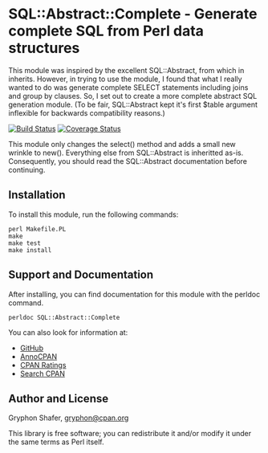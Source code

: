 # SQL::Abstract::Complete - Generate complete SQL from Perl data structures

This module was inspired by the excellent SQL::Abstract, from which in
inherits. However, in trying to use the module, I found that what I really
wanted to do was generate complete SELECT statements including joins and group
by clauses. So, I set out to create a more complete abstract SQL generation
module. (To be fair, SQL::Abstract kept it's first $table argument
inflexible for backwards compatibility reasons.)

[![Build Status](https://travis-ci.org/gryphonshafer/SQL-Abstract-Complete.svg)](https://travis-ci.org/gryphonshafer/SQL-Abstract-Complete)
[![Coverage Status](https://coveralls.io/repos/gryphonshafer/SQL-Abstract-Complete/badge.png)](https://coveralls.io/r/gryphonshafer/SQL-Abstract-Complete)

This module only changes the select() method and adds a small new wrinkle to
new(). Everything else from SQL::Abstract is inheritted as-is. Consequently,
you should read the SQL::Abstract documentation before continuing.

## Installation

To install this module, run the following commands:

    perl Makefile.PL
    make
    make test
    make install

## Support and Documentation

After installing, you can find documentation for this module with the
perldoc command.

    perldoc SQL::Abstract::Complete

You can also look for information at:

- [GitHub](https://github.com/gryphonshafer/SQL-Abstract-Complete "GitHub")
- [AnnoCPAN](http://annocpan.org/dist/SQL-Abstract-Complete "AnnoCPAN")
- [CPAN Ratings](http://cpanratings.perl.org/m/SQL-Abstract-Complete "CPAN Ratings")
- [Search CPAN](http://search.cpan.org/dist/SQL-Abstract-Complete "Search CPAN")

## Author and License

Gryphon Shafer, [gryphon@cpan.org](mailto:gryphon@cpan.org "Email Gryphon Shafer")

This library is free software; you can redistribute it and/or modify
it under the same terms as Perl itself.
